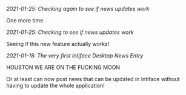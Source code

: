 *2021-01-25: Checking again to see if news updates work*

One more time.

*2021-01-25: Checking to see if news updates work*

Seeing if this new feature actually works!

*2021-01-18: The very first Intiface Desktop News Entry*

HOUSTON WE ARE ON THE FUCKING MOON

Or at least can now post news that can be updated in Intiface without having to update the whole application!